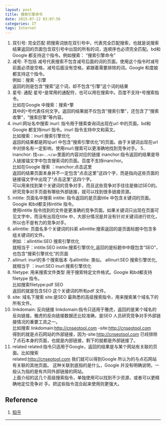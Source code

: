 ```yaml
---
layout: post
title: 搜索引擎命令
date: 2015-07-12 03:07:56
categories: IT
tags: Internet
---
```


1. 双引号: 完全匹配 
把搜索词放在双引号中，代表完全匹配搜索，也就是说搜索结果返回的页面包含双引号中出现的所有的词，连顺序也必须完全匹配。bd和Google 都支持这个指令。例如搜索： “搜索引擎命令”
2. 减号: 不包括
减号代表搜索不包含减号后面的词的页面。使用这个指令时减号前面必须是空格，减号后面没有空格，紧跟着需要排除的词。Google 和度娘都支持这个指令。  
例如：搜索 `-`引擎  
返回的则是包含“搜索”这个词，却不包含“引擎”这个词的结果
3. 星号: 通配
星号`*`是常用的通配符，也可以用在搜索中。百度不支持`*`号搜索指令。  
比如在Google 中搜索：搜索`*`擎  
其中的`*`号代表任何文字。返回的结果就不仅包含“搜索引擎”，还包含了“搜索收擎”，“搜索巨擎”等内容。
4. inurl:网址名中搜索
inurl: 指令用于搜索查询词出现在url 中的页面。bd和Google 都支持inurl 指令。inurl 指令支持中文和英文。  
比如搜索：inurl:搜索引擎优化  
返回的结果都是网址url 中包含“搜索引擎优化”的页面。由于关键词出现在url 中对排名有一定影响，使用inurl:搜索可以更准确地找到竞争对手。
5.. inanchor: 找`<a>..</a>`里面的内容对应的链接
inanchor:指令返回的结果是导入链接锚文字中包含搜索词的页面。百度不支持inanchor。  
比如在Google 搜索 ：inanchor:点击这里  
返回的结果页面本身并不一定包含“点击这里”这四个字，而是指向这些页面的链接锚文字中出现了“点击这里”这四个字。  
可以用来找到某个关键词的竞争对手，而且这些竞争对手往往是做过SEO的。研究竞争对手页面有哪些外部链接，就可以找到很多链接资源。
6. intitle: 页面名中搜索
intitle: 指令返回的是页面title 中包含关键词的页面。Google 和bd都支持intitle 指令。  
使用intitle 指令找到的文件是更准确的竞争页面。如果关键词只出现在页面可见文字中，而没有出现在title 中，大部分情况是并没有针对关键词进行优化，所以也不是有力的竞争对手。
7. allintitle: 页面名多个关键词的抖索
allintitle:搜索返回的是页面标题中包含多组关键词的文件。  
例如 ：allintitle:SEO 搜索引擎优化  
就相当于：intitle:SEO intitle:搜索引擎优化,返回的是标题中中既包含“SEO”，也包含“搜索引擎优化”的页面
8. allinurl: inurl的多个搜索版本
与allintitle: 类似。 
allinurl:SEO 搜索引擎优化,就相当于 ：inurl:SEO inurl:搜索引擎优化
9. filetype: 用来搜索文件类型
用于搜索特定文件格式。Google 和bd都支持filetype 指令。  
比如搜索filetype:pdf SEO  
返回的就是包含SEO 这个关键词的所有pdf 文件。
10. site: 域名下搜索
site:是SEO 最熟悉的高级搜索指令，用来搜索某个域名下的所有文件。 
11. linkdomain: 反向链接
linkdomain:指令只适用于雅虎，返回的是某个域名的反向链接。雅虎的反向链接数据还比较准确，是SEO 人员研究竞争对手外部链接情况的重要工具之一。  
比如搜索 linkdomain:http://cnseotool.com -site:http://cnseotool.com  
得到的就是点石网站的外部链接，因为-site:http://cnseotool.com 已经排除了点石本身的页面，也就是内部链接，剩下的就都是外部链接了。
12. related
related:指令只适用于Google，返回的结果是与某个网站有关联的页面。比如搜索  
related:http://cnseotool.com
我们就可以得到Google 所认为的与点石网站有关联的其他页面。 这种关联到底指的是什么，Google 并没有明确说明，一般认为指的是有共同外部链接的网站。   
上面介绍的这几个高级搜索指令，单独使用可以找到不少资源，或者可以更精确地定位竞争对
手。把这些指令混合起来使用则更强大。

## Reference
1. [知乎](http://www.zhihu.com/question/20161362)

------
